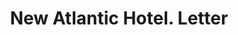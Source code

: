 ---
doi: 10.7916/D8G462G4
date_other: '1890'
date_other_textual: 1890-1899
form: correspondence
genre:
- Letters (correspondence)
name:
- New Atlantic Hotel
object_in_context_url: https://biggert.cul.columbia.edu/items/view/ave_biggert_01580
subject_hierarchical_geographic:
- Norfolk, Virginia, United States
subject_name:
- New Atlantic Hotel
title: New Atlantic Hotel. Letter
sort_title: New Atlantic Hotel. Letter
call_number: ave_biggert_01580
coordinates:
- 36.916666666666664,-76.2
pid: ave_biggert_01580
identifiers: ave_biggert_01580
thumbnail: https://derivativo-2.library.columbia.edu/iiif/2/ldpd:343915/full/!256,256/0/native.jpg
permalink: /biggert/ave_biggert_01580/
layout: iiif-image-page
---